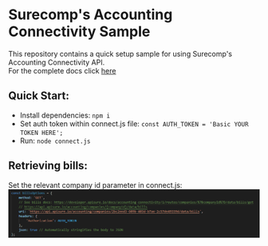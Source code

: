 # Surecomp's Accounting Connectivity Sample

This repository contains a quick setup sample for using Surecomp's Accounting Connectivity API.<br/>
For the complete docs click [here](https://developer.apisure.io/docs/accounting-connectivity/1/overview)

## Quick Start:
 - Install dependencies: ```npm i```
 - Set auth token within connect.js file: ```const AUTH_TOKEN = 'Basic YOUR TOKEN HERE';```
 - Run: ```node connect.js```

## Retrieving bills:
Set the relevant company id parameter in connect.js:
![companyId](./imgs/companyID.png)
